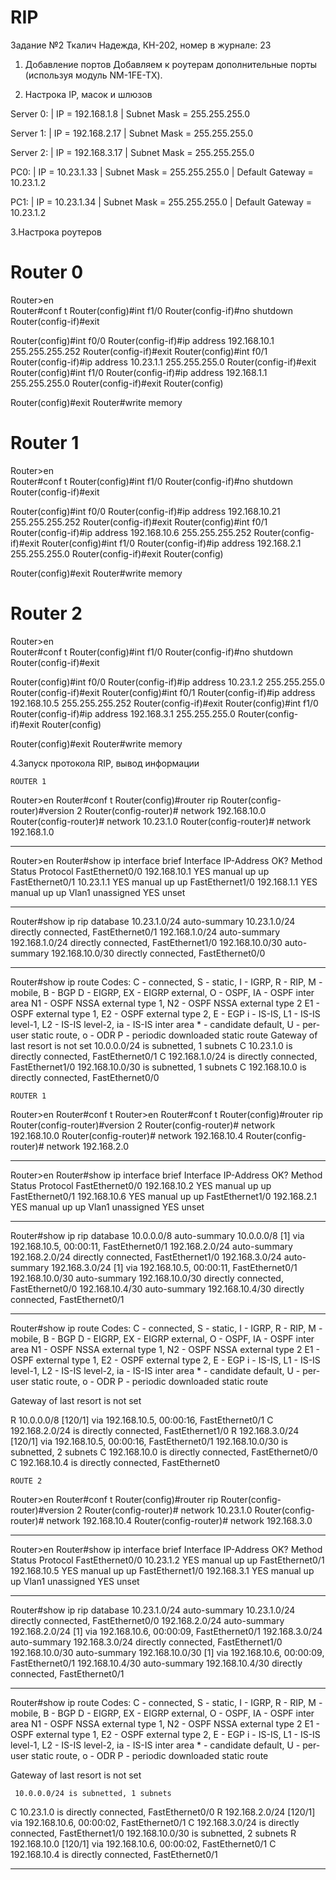 # RIP
Задание №2
Ткалич Надежда, КН-202, номер в журнале: 23

1. Добавление портов 
 Добавляем к роутерам дополнительные порты (используя модуль NM-1FE-TX). 

2. Настрока IP, масок и шлюзов

  Server 0:    | IP              = 192.168.1.8
               | Subnet Mask     = 255.255.255.0

  Server 1:    | IP              = 192.168.2.17
               | Subnet Mask     = 255.255.255.0

  Server 2:    | IP              = 192.168.3.17
               | Subnet Mask     = 255.255.255.0

  PC0:         | IP              = 10.23.1.33
               | Subnet Mask     = 255.255.255.0
               | Default Gateway = 10.23.1.2
 
  PC1:         | IP              = 10.23.1.34
               | Subnet Mask     = 255.255.255.0
               | Default Gateway = 10.23.1.2
               
3.Настрока роутеров

Router 0
===================================================================
Router>en                                                  
Router#conf t 
Router(config)#int f1/0 
Router(config-if)#no shutdown
Router(config-if)#exit

Router(config)#int f0/0
Router(config-if)#ip address 192.168.10.1 255.255.255.252 
Router(config-if)#exit 
Router(config)#int f0/1 
Router(config-if)#ip address 10.23.1.1 255.255.255.0
Router(config-if)#exit
Router(config)#int f1/0 
Router(config-if)#ip address 192.168.1.1 255.255.255.0 
Router(config-if)#exit Router(config)

Router(config)#exit
Router#write memory

Router 1
=======================================================================
Router>en                                                  
Router#conf t 
Router(config)#int f1/0 
Router(config-if)#no shutdown
Router(config-if)#exit

Router(config)#int f0/0
Router(config-if)#ip address 192.168.10.21 255.255.255.252 
Router(config-if)#exit 
Router(config)#int f0/1 
Router(config-if)#ip address 192.168.10.6 255.255.255.252
Router(config-if)#exit
Router(config)#int f1/0 
Router(config-if)#ip address 192.168.2.1 255.255.255.0 
Router(config-if)#exit Router(config)

Router(config)#exit
Router#write memory

Router 2
========================================================================
Router>en                                                  
Router#conf t 
Router(config)#int f1/0 
Router(config-if)#no shutdown
Router(config-if)#exit

Router(config)#int f0/0
Router(config-if)#ip address 10.23.1.2 255.255.255.0 
Router(config-if)#exit 
Router(config)#int f0/1 
Router(config-if)#ip address 192.168.10.5 255.255.255.252
Router(config-if)#exit
Router(config)#int f1/0 
Router(config-if)#ip address 192.168.3.1 255.255.255.0 
Router(config-if)#exit Router(config)

Router(config)#exit
Router#write memory

4.Запуск протокола RIP, вывод информации

~~~~~~~~~~~~~~~~~~~~~~~~~~~~~~~~~~~~~~~~~~~~~~~~~~~~~~~~~~~~~~~~~~~~~~~~~~~~~~~~~~~~~~~~~~~~~~~~~~~~~~~~~
ROUTER 1
~~~~~~~~~~~~~~~~~~~~~~~~~~~~~~~~~~~~~~~~~~~~~~~~~~~~~~~~~~~~~~~~~~~~~~~~~~~~~~~~~~~~~~~~~~~~~~~~~~~~~~~~~
Router>en
Router#conf t
Router(config)#router rip
Router(config-router)#version 2
Router(config-router)# network 192.168.10.0
Router(config-router)# network 10.23.1.0
Router(config-router)# network 192.168.1.0
************************************************************************************************************
Router>en
Router#show ip interface brief 
Interface              IP-Address      OK? Method Status                Protocol 
FastEthernet0/0        192.168.10.1    YES manual up                    up 
FastEthernet0/1        10.23.1.1       YES manual up                    up 
FastEthernet1/0        192.168.1.1     YES manual up                    up 
Vlan1                  unassigned      YES unset 
************************************************************************************************************
Router#show ip rip database
10.23.1.0/24    auto-summary
10.23.1.0/24    directly connected, FastEthernet0/1
192.168.1.0/24    auto-summary
192.168.1.0/24    directly connected, FastEthernet1/0
192.168.10.0/30    auto-summary
192.168.10.0/30    directly connected, FastEthernet0/0
*************************************************************************************************************
Router#show ip route
Codes: C - connected, S - static, I - IGRP, R - RIP, M - mobile, B - BGP
       D - EIGRP, EX - EIGRP external, O - OSPF, IA - OSPF inter area
       N1 - OSPF NSSA external type 1, N2 - OSPF NSSA external type 2
       E1 - OSPF external type 1, E2 - OSPF external type 2, E - EGP
       i - IS-IS, L1 - IS-IS level-1, L2 - IS-IS level-2, ia - IS-IS inter area
       * - candidate default, U - per-user static route, o - ODR
       P - periodic downloaded static route
Gateway of last resort is not set
     10.0.0.0/24 is subnetted, 1 subnets
C       10.23.1.0 is directly connected, FastEthernet0/1
C    192.168.1.0/24 is directly connected, FastEthernet1/0
     192.168.10.0/30 is subnetted, 1 subnets
C       192.168.10.0 is directly connected, FastEthernet0/0


~~~~~~~~~~~~~~~~~~~~~~~~~~~~~~~~~~~~~~~~~~~~~~~~~~~~~~~~~~~~~~~~~~~~~~~~~~~~~~~~~~~~~~~~~~~~~~~~~~
ROUTER 1
~~~~~~~~~~~~~~~~~~~~~~~~~~~~~~~~~~~~~~~~~~~~~~~~~~~~~~~~~~~~~~~~~~~~~~~~~~~~~~~~~~~~~~~~~~~~~~~~~~~
Router>en
Router#conf t
Router>en
Router#conf t
Router(config)#router rip
Router(config-router)#version 2
Router(config-router)# network 192.168.10.0
Router(config-router)# network 192.168.10.4
Router(config-router)# network 192.168.2.0
****************************************************************************************************
Router>en
Router#show ip interface brief 
Interface              IP-Address      OK? Method Status                Protocol 
FastEthernet0/0        192.168.10.2    YES manual up                    up 
FastEthernet0/1        192.168.10.6    YES manual up                    up 
FastEthernet1/0        192.168.2.1     YES manual up                    up 
Vlan1                  unassigned      YES unset 
****************************************************************************************************
Router#show ip rip database
10.0.0.0/8    auto-summary
10.0.0.0/8
    [1] via 192.168.10.5, 00:00:11, FastEthernet0/1
192.168.2.0/24    auto-summary
192.168.2.0/24    directly connected, FastEthernet1/0
192.168.3.0/24    auto-summary
192.168.3.0/24
    [1] via 192.168.10.5, 00:00:11, FastEthernet0/1
192.168.10.0/30    auto-summary
192.168.10.0/30    directly connected, FastEthernet0/0
192.168.10.4/30    auto-summary
192.168.10.4/30    directly connected, FastEthernet0/1
*****************************************************************************************************
Router#show ip route
Codes: C - connected, S - static, I - IGRP, R - RIP, M - mobile, B - BGP
       D - EIGRP, EX - EIGRP external, O - OSPF, IA - OSPF inter area
       N1 - OSPF NSSA external type 1, N2 - OSPF NSSA external type 2
       E1 - OSPF external type 1, E2 - OSPF external type 2, E - EGP
       i - IS-IS, L1 - IS-IS level-1, L2 - IS-IS level-2, ia - IS-IS inter area
       * - candidate default, U - per-user static route, o - ODR
       P - periodic downloaded static route

Gateway of last resort is not set

R    10.0.0.0/8 [120/1] via 192.168.10.5, 00:00:16, FastEthernet0/1
C    192.168.2.0/24 is directly connected, FastEthernet1/0
R    192.168.3.0/24 [120/1] via 192.168.10.5, 00:00:16, FastEthernet0/1
     192.168.10.0/30 is subnetted, 2 subnets
C       192.168.10.0 is directly connected, FastEthernet0/0
C       192.168.10.4 is directly connected, FastEthernet0

~~~~~~~~~~~~~~~~~~~~~~~~~~~~~~~~~~~~~~~~~~~~~~~~~~~~~~~~~~~~~~~~~~~~~~~~~~~~~~~~~~~~~~~~~~~~~~~~~~~~~~~~~~~~~~
ROUTE 2
~~~~~~~~~~~~~~~~~~~~~~~~~~~~~~~~~~~~~~~~~~~~~~~~~~~~~~~~~~~~~~~~~~~~~~~~~~~~~~~~~~~~~~~~~~~~~~~~~~~~~~~~~~~~~~
Router>en
Router#conf t
Router(config)#router rip
Router(config-router)#version 2
Router(config-router)# network 10.23.1.0
Router(config-router)# network 192.168.10.4
Router(config-router)# network 192.168.3.0
***************************************************************************************************************
Router>en
Router#show ip interface brief 
Interface              IP-Address      OK? Method Status                Protocol 
FastEthernet0/0        10.23.1.2       YES manual up                    up 
FastEthernet0/1        192.168.10.5    YES manual up                    up 
FastEthernet1/0        192.168.3.1     YES manual up                    up 
Vlan1                  unassigned      YES unset 
***************************************************************************************************************
Router#show ip rip database
10.23.1.0/24    auto-summary
10.23.1.0/24    directly connected, FastEthernet0/0
192.168.2.0/24    auto-summary
192.168.2.0/24
    [1] via 192.168.10.6, 00:00:09, FastEthernet0/1
192.168.3.0/24    auto-summary
192.168.3.0/24    directly connected, FastEthernet1/0
192.168.10.0/30    auto-summary
192.168.10.0/30
    [1] via 192.168.10.6, 00:00:09, FastEthernet0/1
192.168.10.4/30    auto-summary
192.168.10.4/30    directly connected, FastEthernet0/1
*****************************************************************************************************************
Router#show ip route
Codes: C - connected, S - static, I - IGRP, R - RIP, M - mobile, B - BGP
       D - EIGRP, EX - EIGRP external, O - OSPF, IA - OSPF inter area
       N1 - OSPF NSSA external type 1, N2 - OSPF NSSA external type 2
       E1 - OSPF external type 1, E2 - OSPF external type 2, E - EGP
       i - IS-IS, L1 - IS-IS level-1, L2 - IS-IS level-2, ia - IS-IS inter area
       * - candidate default, U - per-user static route, o - ODR
       P - periodic downloaded static route

Gateway of last resort is not set

     10.0.0.0/24 is subnetted, 1 subnets
C       10.23.1.0 is directly connected, FastEthernet0/0
R    192.168.2.0/24 [120/1] via 192.168.10.6, 00:00:02, FastEthernet0/1
C    192.168.3.0/24 is directly connected, FastEthernet1/0
     192.168.10.0/30 is subnetted, 2 subnets
R       192.168.10.0 [120/1] via 192.168.10.6, 00:00:02, FastEthernet0/1
C       192.168.10.4 is directly connected, FastEthernet0/1
*******************************************************************************************************************


